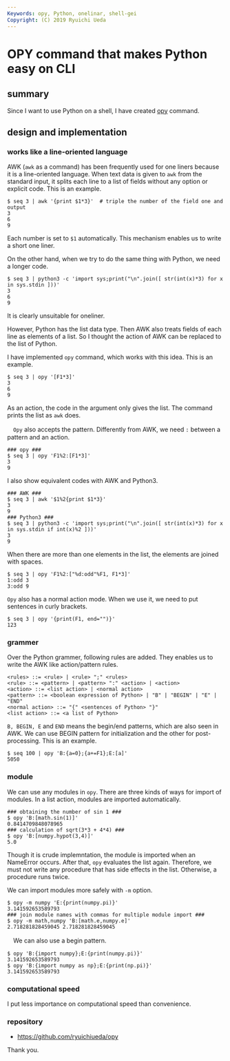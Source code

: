```yaml
---
Keywords: opy, Python, onelinar, shell-gei
Copyright: (C) 2019 Ryuichi Ueda
---
```


# OPY command that makes Python easy on CLI

## summary

Since I want to use Python on a shell, I have created [opy](https://github.com/ryuichiueda/opy) command.

## design and implementation

### works like a line-oriented language

  AWK (`awk` as a command) has been frequently used for one liners because it is a line-oriented language. When text data is given to `awk` from the standard input, it splits each line to a list of fields without any option or explicit code. This is an example. 


```
$ seq 3 | awk '{print $1*3}'  # triple the number of the field one and output
3
6
9
```

Each number is set to `$1` automatically. This mechanism enables us to write a short one liner. 

  On the other hand, when we try to do the same thing with Python, we need a longer code. 

```
$ seq 3 | python3 -c 'import sys;print("\n".join([ str(int(x)*3) for x in sys.stdin ]))'
3
6
9
```

It is clearly unsuitable for oneliner. 

  However, Python has the list data type. Then AWK also treats fields of each line as elements of a list. So I thought the action of AWK can be replaced to the list of Python.

  I have implemented `opy` command, which works with this idea. This is an example.

```
$ seq 3 | opy '[F1*3]'
3
6
9
```

As an action, the code in the argument only gives the list. The command prints the list as `awk` does. 


　`Opy` also accepts the pattern. Differently from AWK, we need `:` between a pattern and an action.

```
### opy ###
$ seq 3 | opy 'F1%2:[F1*3]'
3
9
```

I also show equivalent codes with AWK and Python3. 

```
### AWK ###
$ seq 3 | awk '$1%2{print $1*3}'
3
9
### Python3 ###
$ seq 3 | python3 -c 'import sys;print("\n".join([ str(int(x)*3) for x in sys.stdin if int(x)%2 ]))'
3
9
```

When there are more than one elements in the list, the elements are joined with spaces.

```
$ seq 3 | opy 'F1%2:["%d:odd"%F1, F1*3]'
1:odd 3
3:odd 9
```

  `Opy` also has a normal action mode. When we use it, we need to put sentences in curly brackets. 


```
$ seq 3 | opy '{print(F1, end="")}'
123
```


### grammer

  Over the Python grammer, following rules are added. They enables us to write the AWK like action/pattern rules. 

```
<rules> ::= <rule> | <rule> ";" <rules>
<rule> ::= <pattern> | <pattern> ":" <action> | <action>
<action> ::= <list action> | <normal action>
<pattern> ::= <boolean expression of Python> | "B" | "BEGIN" | "E" | "END" 
<normal action> ::= "{" <sentences of Python> "}"
<list action> ::= <a list of Python>
```

  `B, BEGIN, E` and `END` means the begin/end patterns, which are also seen in AWK. We can use BEGIN pattern for initialization and the other for post-processing. This is an example. 


```
$ seq 100 | opy 'B:{a=0};{a+=F1};E:[a]'
5050
```

### module

  We can use any modules in `opy`. There are three kinds of ways for import of modules. In a list action, modules are imported automatically. 

```
### obtaining the number of sin 1 ###
$ opy 'B:[math.sin(1)]'
0.8414709848078965
### calculation of sqrt(3*3 + 4*4) ###
$ opy 'B:[numpy.hypot(3,4)]'
5.0
```

Though it is crude implemntation, the module is imported when an NameError occurs. After that, `opy` evaluates the list again. Therefore, we must not write any procedure that has side effects in the list. Otherwise, a procedure runs twice. 

  We can import modules more safely with `-m` option.

```
$ opy -m numpy 'E:{print(numpy.pi)}'
3.141592653589793
### join module names with commas for multiple module import ###
$ opy -m math,numpy 'B:[math.e,numpy.e]'
2.718281828459045 2.718281828459045
```

　We can also use a begin pattern.

```
$ opy 'B:{import numpy};E:{print(numpy.pi)}'
3.141592653589793
$ opy 'B:{import numpy as np};E:{print(np.pi)}'
3.141592653589793
```

### computational speed

  I put less importance on computational speed than convenience.


### repository

* https://github.com/ryuichiueda/opy


Thank you. 

